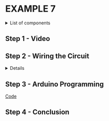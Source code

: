 # EXAMPLE 7

<details>
  <summary>
    List of components
  </summary>
  
  
  1. Arduino
  2. Two LEDs
  3. Two resistors
  4. Breadboard
  5. Jumpers
</details>

## Step 1 - Video

[]()

## Step 2 - Wiring the Circuit

<details>
  <summary>Details</summary>
  
  ![](/Images/EDS-GPIO_E7.png)
</details>

## Step 3 - Arduino Programming

[Code](https://github.com/muhdman/MCTE4342-ESD/edit/main/Week4-GPIO/Example_7/Example_7.ino)

## Step 4 - Conclusion
